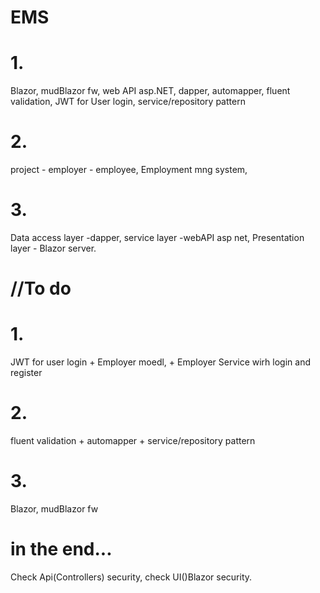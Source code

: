 # EMS
# 1.
Blazor, mudBlazor fw, web API asp.NET, dapper, automapper, fluent validation, JWT for User login,  service/repository pattern
# 2.
project - employer - employee, Employment mng system,
# 3.
Data access layer -dapper, service layer -webAPI asp net, Presentation layer - Blazor server.

# //To do
# 1.
JWT for user login + Employer moedl, + Employer Service wirh login and register
# 2.
fluent validation + automapper + service/repository pattern
# 3.
Blazor, mudBlazor fw

# in the end...
Check Api(Controllers) security, check UI()Blazor security.